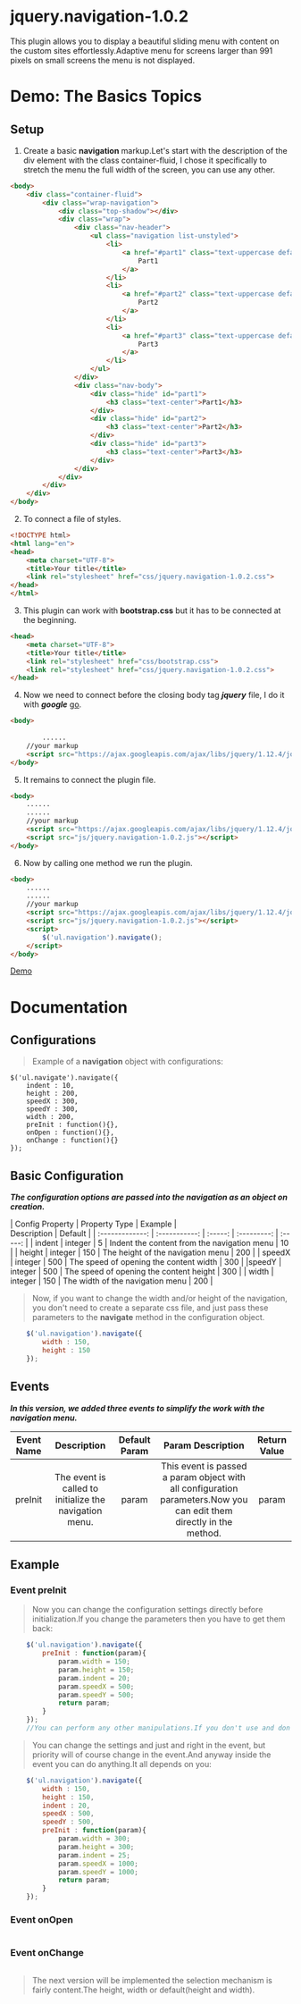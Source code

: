 # jquery.navigation-1.0.2
This plugin allows you to display a beautiful sliding menu with content on the custom sites effortlessly.Adaptive menu for screens larger than 991 pixels on small screens the menu is not displayed.
# Demo: The Basics Topics
## Setup
1. Create a basic **navigation** markup.Let's start with the description of the div element with the class container-fluid, I chose it specifically to stretch the menu the full width of the screen, you can use any other.
```html
<body>
    <div class="container-fluid">
        <div class="wrap-navigation">
            <div class="top-shadow"></div>
            <div class="wrap">
                <div class="nav-header">
                    <ul class="navigation list-unstyled">
                        <li>
                            <a href="#part1" class="text-uppercase default">
                                Part1
                            </a>
                        </li>
                        <li>
                            <a href="#part2" class="text-uppercase default">
                                Part2
                            </a>
                        </li>
                        <li>
                            <a href="#part3" class="text-uppercase default">
                                Part3
                            </a>
                        </li>
                    </ul>
                </div>
                <div class="nav-body">
                    <div class="hide" id="part1">
                        <h3 class="text-center">Part1</h3>
                    </div>
                    <div class="hide" id="part2">
                        <h3 class="text-center">Part2</h3>
                    </div>
                    <div class="hide" id="part3">
                        <h3 class="text-center">Part3</h3>
                    </div>
                </div>
            </div>
        </div>
    </div>
</body>
```
2. To connect a file of styles.
```html
<!DOCTYPE html>
<html lang="en">
<head>
    <meta charset="UTF-8">
    <title>Your title</title>
    <link rel="stylesheet" href="css/jquery.navigation-1.0.2.css">
</head>
</html>
```
3. This plugin can work with **bootstrap.css** but it has to be connected at the beginning.
```html
<head>
    <meta charset="UTF-8">
    <title>Your title</title>
    <link rel="stylesheet" href="css/bootstrap.css">
    <link rel="stylesheet" href="css/jquery.navigation-1.0.2.css">
</head>
```
4. Now we need to connect before the closing body tag ***jquery*** file, I do it with ***google*** [go](https://developers.google.com/speed/libraries/#jquery).
```html
<body>
    
        ......
    //your markup
    <script src="https://ajax.googleapis.com/ajax/libs/jquery/1.12.4/jquery.min.js"></script>
</body>
```
5. It remains to connect the plugin file.
```html
<body>
    ......
    ......
    //your markup
    <script src="https://ajax.googleapis.com/ajax/libs/jquery/1.12.4/jquery.min.js"></script>
    <script src="js/jquery.navigation-1.0.2.js"></script>
</body>
```
6. Now by calling one method we run the plugin.
```html
<body>
    ......
    ......
    //your markup
    <script src="https://ajax.googleapis.com/ajax/libs/jquery/1.12.4/jquery.min.js"></script>
    <script src="js/jquery.navigation-1.0.2.js"></script>
    <script>
        $('ul.navigation').navigate();
    </script>
</body>
```
[Demo](https://andrey1787.github.io/jquery.navigation-1.0.1/)

# Documentation
## Configurations

> Example of a **navigation** object with configurations:

    $('ul.navigate').navigate({
        indent : 10,
        height : 200,
        speedX : 300,
        speedY : 300,
        width : 200,
        preInit : function(){},
        onOpen : function(){},
        onChange : function(){}
    });

## Basic Configuration

***The configuration options are passed into the navigation as an object on creation.***

| Config Property | Property Type | Example |      
     Description         | Default |
| :-------------: | :-----------: | :-----: | :---------: | :-----: |
| indent          | integer       | 5       | Indent the content from the navigation menu | 10      |
| height          | integer       | 150     | The height of the navigation menu            | 200     |
| speedX          | integer       | 500     | The speed of opening the content width           | 300     |
|speedY           | integer       | 500     | The speed of opening the content height          | 300     |
| width           | integer       | 150     | The width of the navigation menu            | 200     |

> Now, if you want to change the width and/or height of the navigation, you don't need to create a separate css file, and just pass these parameters to the **navigate** method in the configuration object.

```js
    $('ul.navigation').navigate({
        width : 150,
        height : 150
    });
```

## Events

***In this version, we added three events to simplify the work with the navigation menu.***

| Event Name |                     Description                 | Default Param | Param Description | Return Value |
| :--------: | :---------------------------------------------: | :-----------: | :---------------: | :----------: |
| preInit    | The event is called to initialize the navigation menu. | param | This event is passed a param object with all configuration parameters.Now you can edit them directly in the method. | param |

## Example
### Event preInit

> Now you can change the configuration settings directly before initialization.If you change the parameters then you have to get them back:

```js
	$('ul.navigation').navigate({
		preInit : function(param){
			param.width = 150;
			param.height = 150;
			param.indent = 20;
			param.speedX = 500;
			param.speedY = 500;
			return param;
		}
	});
	//You can perform any other manipulations.If you don't use and don't pass a param object, the method might never return.
```
> You can change the settings and just and right in the event, but priority will of course change in the event.And anyway inside the event you can do anything.It all depends on you:

```js
    $('ul.navigation').navigate({
        width : 150,
        height : 150,
        indent : 20,
        speedX : 500,
        speedY : 500,
        preInit : function(param){
            param.width = 300;
            param.height = 300;
            param.indent = 25;
            param.speedX = 1000;
            param.speedY = 1000;
            return param;
        }
    });
```

### Event onOpen

>

```js
```
### Event onChange

>

```js
```

> The next version will be implemented the selection mechanism is fairly content.The height, width or default(height and width).